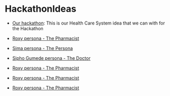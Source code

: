 # HackathonIdeas

* [Our hackathon](https://raw.githubusercontent.com/PhumlaniDev/HackathonIdeas/master/IMG_20200915_094124.jpg):
This is our Health Care System idea that we can with for the Hackathon

* [Roxy persona - The Pharmacist](https://raw.githubusercontent.com/PhumlaniDev/HackathonIdeas/master/IMG_20200915_094140.jpg)

* [Sima persona - The Persona](https://raw.githubusercontent.com/PhumlaniDev/HackathonIdeas/master/IMG_20200915_094153.jpg)

* [Sipho Gumede persona - The Doctor](https://raw.githubusercontent.com/PhumlaniDev/HackathonIdeas/master/IMG_20200915_094201.jpg)

* [Roxy persona - The Pharmacist](https://raw.githubusercontent.com/PhumlaniDev/HackathonIdeas/master/IMG_20200915_094216.jpg)

* [Roxy persona - The Pharmacist](https://raw.githubusercontent.com/PhumlaniDev/HackathonIdeas/master/IMG_20200915_094226.jpg)

* [Roxy persona - The Pharmacist](https://raw.githubusercontent.com/PhumlaniDev/HackathonIdeas/master/IMG_20200915_094253.jpg)
